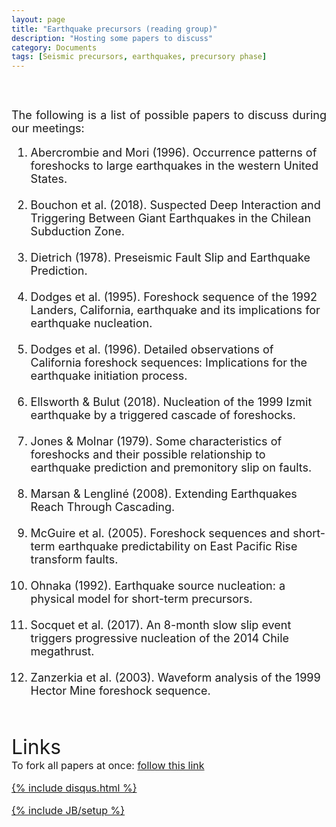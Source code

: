 ```yaml
---
layout: page
title: "Earthquake precursors (reading group)"
description: "Hosting some papers to discuss"
category: Documents
tags: [Seismic precursors, earthquakes, precursory phase]
---
```


<font size="4">
<p align="justify">
<br>
<br>
The following is a list of possible papers to discuss during our meetings:
</p>
<ol>
  <li>Abercrombie and Mori (1996). Occurrence patterns of foreshocks to large earthquakes in the western United States. <em><a href="https://github.com/hugosanrocks/hugosanrocks.github.com/blob/master/_pdf/Abercrombie_1996_NAT.pdf"><img src="http://hugosanrocks.github.io/assets/img/pdf_image.jpg" alt="" width="15" height="16" border="0"></a></em></li>
  <br>
  <li>Bouchon et al. (2018). Suspected Deep Interaction and Triggering Between Giant Earthquakes in the Chilean Subduction Zone. <em><a href="https://github.com/hugosanrocks/hugosanrocks.github.com/blob/master/_pdf/Bouchon_2018_JGR.pdf"><img src="http://hugosanrocks.github.io/assets/img/pdf_image.jpg" alt="" width="15" height="16" border="0"></a></em></li>
  <br>
  <li>Dietrich (1978). Preseismic Fault Slip and Earthquake Prediction. <em><a href="https://github.com/hugosanrocks/hugosanrocks.github.com/blob/master/_pdf/Dietrich_1978_JGR.pdf"><img src="http://hugosanrocks.github.io/assets/img/pdf_image.jpg" alt="" width="15" height="16" border="0"></a></em></li>
  <br>
  <li>Dodges et al. (1995). Foreshock sequence of the 1992 Landers, California, earthquake and its implications for earthquake nucleation. <em><a href="https://github.com/hugosanrocks/hugosanrocks.github.com/blob/master/_pdf/Dodges_1995_JGR.pdf"><img src="http://hugosanrocks.github.io/assets/img/pdf_image.jpg" alt="" width="15" height="16" border="0"></a></em></li>
  <br>
  <li>Dodges et al. (1996). Detailed observations of California foreshock sequences: Implications for the earthquake initiation process. <em><a href="https://github.com/hugosanrocks/hugosanrocks.github.com/blob/master/_pdf/Dodges_1996_JGR.pdf"><img src="http://hugosanrocks.github.io/assets/img/pdf_image.jpg" alt="" width="15" height="16" border="0"></a></em></li>
  <br>
  <li>Ellsworth & Bulut (2018). Nucleation of the 1999 Izmit earthquake by a triggered cascade of foreshocks. <em><a href="https://github.com/hugosanrocks/hugosanrocks.github.com/blob/master/_pdf/Ellsworth_2018_NGO.pdf"><img src="http://hugosanrocks.github.io/assets/img/pdf_image.jpg" alt="" width="15" height="16" border="0"></a></em></li>
  <br>
  <li>Jones & Molnar (1979). Some characteristics of foreshocks and their possible relationship to earthquake prediction and premonitory slip on faults. <em><a href="https://github.com/hugosanrocks/hugosanrocks.github.com/blob/master/_pdf/Jones_1979_JGR.pdf"><img src="http://hugosanrocks.github.io/assets/img/pdf_image.jpg" alt="" width="15" height="16" border="0"></a></em></li>
  <br>
  <li>Marsan & Lengliné (2008). Extending Earthquakes Reach Through Cascading. <em><a href="https://github.com/hugosanrocks/hugosanrocks.github.com/blob/master/_pdf/Marsan_2008_SCI.pdf"><img src="http://hugosanrocks.github.io/assets/img/pdf_image.jpg" alt="" width="15" height="16" border="0"></a></em></li>
  <br>
  <li>McGuire et al. (2005). Foreshock sequences and short-term earthquake predictability on East Pacific Rise transform faults. <em><a href="https://github.com/hugosanrocks/hugosanrocks.github.com/blob/master/_pdf/McGuire_2005_NAT.pdf"><img src="http://hugosanrocks.github.io/assets/img/pdf_image.jpg" alt="" width="15" height="16" border="0"></a></em></li>
  <br>
  <li>Ohnaka (1992). Earthquake
source nucleation: a physical model
for short-term precursors. <em><a href="https://github.com/hugosanrocks/hugosanrocks.github.com/blob/master/_pdf/Ohnaka_1992_TECTO.pdf"><img src="http://hugosanrocks.github.io/assets/img/pdf_image.jpg" alt="" width="15" height="16" border="0"></a></em></li>
  <br>
  <li>Socquet et al. (2017). An 8-month slow slip event triggers progressive nucleation of the 2014 Chile
megathrust. <em><a href="https://github.com/hugosanrocks/hugosanrocks.github.com/blob/master/_pdf/Socquet_2017_GRL.pdf"><img src="http://hugosanrocks.github.io/assets/img/pdf_image.jpg" alt="" width="15" height="16" border="0"></a></em></li>
  <br>
  <li>Zanzerkia et al. (2003). Waveform analysis of the 1999 Hector Mine foreshock sequence. <em><a href="https://github.com/hugosanrocks/hugosanrocks.github.com/blob/master/_pdf/Zanzerkia_2003_GRL.pdf"><img src="http://hugosanrocks.github.io/assets/img/pdf_image.jpg" alt="" width="15" height="16" border="0"></a></em></li>
</ol>
<br>
<br>
<font size="6">Links
<br>
<font size="3">
To fork all papers at once: <a href="https://github.com/hugosanrocks/hugosanrocks.github.com/blob/master/_pdf/"> follow this link

{% include disqus.html %}

{% include JB/setup %}
